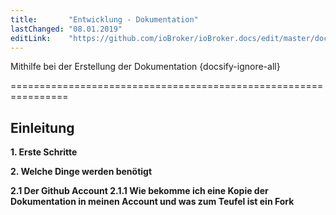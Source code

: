 ```yaml
---
title:       "Entwicklung - Dokumentation"
lastChanged: "08.01.2019"
editLink:    "https://github.com/ioBroker/ioBroker.docs/edit/master/docs/community/doc.md"
---
```


Mithilfe bei der Erstellung der Dokumentation {docsify-ignore-all}

================================================================


Einleitung
---------



<b>1. Erste Schritte<b>

<b>2. Welche Dinge werden benötigt<b>

2.1 Der Github Account
2.1.1 Wie bekomme ich eine Kopie der Dokumentation in meinen Account
      und was zum Teufel ist ein Fork
